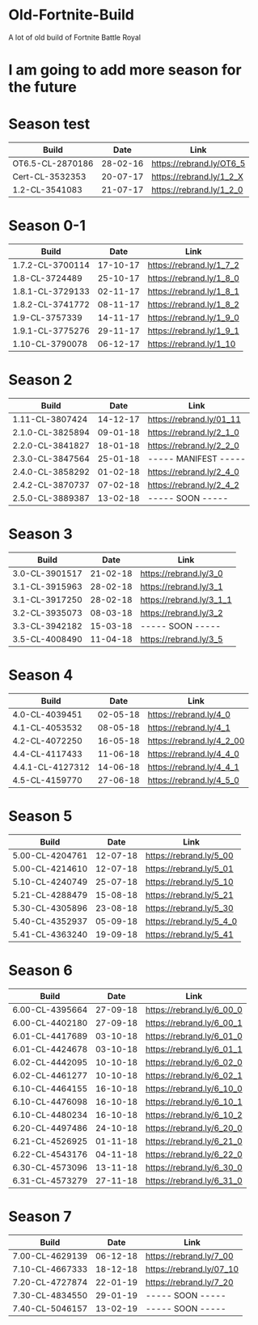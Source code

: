 # Old-Fortnite-Build
A lot of old build of Fortnite Battle Royal

# I am going to add more season for the future

# Season test
| Build                  	 | Date          	 |		    Link             |
| ------------------------------ | --------------------- | ------------------------------ |
| OT6.5-CL-2870186        	 |  28-02-16	   	 |		https://rebrand.ly/OT6_5|
| Cert-CL-3532353            | 20-07-17       | https://rebrand.ly/1_2_X |
| 1.2-CL-3541083         	 |  21-07-17      	 |		https://rebrand.ly/1_2_0|

# Season 0-1
| Build                   	| Date          	 |		    Link             |
| ----------------------------- | ---------------------- | ------------------------------ |
| 1.7.2-CL-3700114        	| 17-10-17      	 |	        https://rebrand.ly/1_7_2|
| 1.8-CL-3724489          	| 25-10-17       	 |		https://rebrand.ly/1_8_0|
| 1.8.1-CL-3729133         | 02-11-17         | https://rebrand.ly/1_8_1|
| 1.8.2-CL-3741772        	| 08-11-17      	 |		https://rebrand.ly/1_8_2|
| 1.9-CL-3757339          	| 14-11-17       	 |		https://rebrand.ly/1_9_0|
| 1.9.1-CL-3775276        	| 29-11-17       	 |		https://rebrand.ly/1_9_1|
| 1.10-CL-3790078	  	| 06-12-17	   	 |		https://rebrand.ly/1_10|
 
# Season 2
| Build                         | Date           	 |		    Link             |
| ----------------------------- | ---------------------- | ------------------------------- |
| 1.11-CL-3807424         	| 14-12-17		 |		https://rebrand.ly/01_11|
| 2.1.0-CL-3825894        	| 09-01-18	  	 |		https://rebrand.ly/2_1_0|
| 2.2.0-CL-3841827        	| 18-01-18	  	 |		https://rebrand.ly/2_2_0|
| 2.3.0-CL-3847564        	| 25-01-18	  	 |		----- MANIFEST ----- |
| 2.4.0-CL-3858292        	| 01-02-18	  	 |		https://rebrand.ly/2_4_0|
| 2.4.2-CL-3870737        	| 07-02-18	  	 |		https://rebrand.ly/2_4_2|
| 2.5.0-CL-3889387        	| 13-02-18     |		----- SOON ----- |

# Season 3
| Build                         | Date           	 |		    Link             |
| ----------------------------- | ---------------------- | ------------------------------ |
| 3.0-CL-3901517	 	| 21-02-18	   	     |		https://rebrand.ly/3_0 |
| 3.1-CL-3915963    		| 28-02-18       |   	https://rebrand.ly/3_1|
| 3.1-CL-3917250	  	| 28-02-18       	 |		https://rebrand.ly/3_1_1 |
| 3.2-CL-3935073	  	| 08-03-18       	 | 		https://rebrand.ly/3_2|
| 3.3-CL-3942182    | 15-03-18         | ----- SOON ----- |
| 3.5-CL-4008490          	| 11-04-18  | 		https://rebrand.ly/3_5|

# Season 4
| Build                         | Date           	 |		    Link             |
| ----------------------------- | ---------------------- | ------------------------------ |
| 4.0-CL-4039451          	| 02-05-18       	 |		https://rebrand.ly/4_0 |
| 4.1-CL-4053532          	| 08-05-18       	 |		https://rebrand.ly/4_1 |
| 4.2-CL-4072250          	| 16-05-18	 	 |  		https://rebrand.ly/4_2_00|
| 4.4-CL-4117433          	| 11-06-18       	 |           https://rebrand.ly/4_4_0|
| 4.4.1-CL-4127312        	| 14-06-18       	 |		https://rebrand.ly/4_4_1|
| 4.5-CL-4159770          	| 27-06-18       	 |		https://rebrand.ly/4_5_0|

# Season 5
| Build                         | Date           	 |		    Link             |
| ----------------------------- | ---------------------- | ------------------------------ |
| 5.00-CL-4204761  	  	| 12-07-18       	 |		https://rebrand.ly/5_00|
| 5.00-CL-4214610	  	| 12-07-18       	 |		https://rebrand.ly/5_01|
| 5.10-CL-4240749         	| 25-07-18       	 |		https://rebrand.ly/5_10|
| 5.21-CL-4288479         	| 15-08-18       	 |           https://rebrand.ly/5_21|
| 5.30-CL-4305896         	| 23-08-18       	 |           https://rebrand.ly/5_30|
| 5.40-CL-4352937         	| 05-09-18       	 |		https://rebrand.ly/5_4_0|
| 5.41-CL-4363240         	| 19-09-18       	 |		https://rebrand.ly/5_41|

# Season 6
| Build                         | Date           	 |		    Link             |
| ----------------------------- | ---------------------- | ------------------------------ |
| 6.00-CL-4395664         	| 27-09-18       	 |		https://rebrand.ly/6_00_0|
| 6.00-CL-4402180      		| 27-09-18         	 |		https://rebrand.ly/6_00_1|
| 6.01-CL-4417689         	| 03-10-18       	 |           https://rebrand.ly/6_01_0|
| 6.01-CL-4424678		| 03-10-18		 | 		https://rebrand.ly/6_01_1|
| 6.02-CL-4442095        	| 10-10-18     		 |		https://rebrand.ly/6_02_0|
| 6.02-CL-4461277        	| 10-10-18       	 |           https://rebrand.ly/6_02_1|
| 6.10-CL-4464155       	| 16-10-18      	 |  		https://rebrand.ly/6_10_0|
| 6.10-CL-4476098       	| 16-10-18      	 | 		https://rebrand.ly/6_10_1|
| 6.10-CL-4480234   	  	| 16-10-18       	 |		https://rebrand.ly/6_10_2|
| 6.20-CL-4497486          	| 24-10-18         	 | 		https://rebrand.ly/6_20_0|
| 6.21-CL-4526925         	| 01-11-18       	 |		https://rebrand.ly/6_21_0|
| 6.22-CL-4543176		| 04-11-18		    | 		https://rebrand.ly/6_22_0|
| 6.30-CL-4573096         	| 13-11-18       	 |		https://rebrand.ly/6_30_0|
| 6.31-CL-4573279      	  	| 27-11-18       	 |		https://rebrand.ly/6_31_0|

# Season 7
| Build                         | Date           	 |		    Link             |
| ----------------------------- | ---------------------- | ------------------------------ |
| 7.00-CL-4629139         	| 06-12-18       	 |		https://rebrand.ly/7_00|
| 7.10-CL-4667333	       	| 18-12-18             	 |		https://rebrand.ly/07_10|
| 7.20-CL-4727874	       	| 22-01-19             	 |		https://rebrand.ly/7_20|
| 7.30-CL-4834550         	| 29-01-19       	 |		----- SOON ----- |
| 7.40-CL-5046157         	| 13-02-19       	 |		----- SOON ----- |
